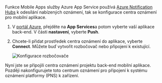 Funkce Mobile Apps služby Azure App Service používá [Azure Notification Hubs] k odesílání nabízených oznámení, tak se konfigurace centra oznámení pro mobilní aplikace.

1. V [portál Azure], přejděte na **App Services**a potom vyberte vaší aplikace back-end. V části **nastavení**, vyberte **Push**.
2. Chcete-li přidat prostředek centra oznámení do aplikace, vyberte **Connect**. Můžete buď vytvořit rozbočovač nebo připojení k existující.

    ![Konfigurace rozbočovače](./media/app-service-mobile-create-notification-hub/configure-hub-flow.png)

Nyní jste se připojili centra oznámení projektu back-end mobilní aplikace. Později nakonfigurujete toto centrum oznámení pro připojení k systému oznámení platformy (PNS) k zařízení.

[portál Azure]: https://portal.azure.com/
[Azure Notification Hubs]: https://azure.microsoft.com/documentation/articles/notification-hubs-push-notification-overview/
